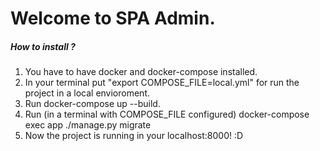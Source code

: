 
# Welcome to SPA Admin.

##### How to install ? 
1. You have to have docker and docker-compose installed.
2. In your terminal put "export COMPOSE_FILE=local.yml" for run the project in a local envioroment.
3. Run docker-compose up --build.
4. Run (in a terminal with COMPOSE_FILE configured) docker-compose exec app ./manage.py migrate
5. Now the project is running in your localhost:8000! :D
